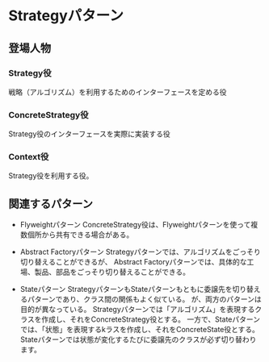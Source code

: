 # Strategyパターン
## 登場人物
### Strategy役
戦略（アルゴリズム）を利用するためのインターフェースを定める役

### ConcreteStrategy役
Strategy役のインターフェースを実際に実装する役

### Context役
Strategy役を利用する役。


## 関連するパターン
- Flyweightパターン
ConcreteStrategy役は、Flyweightパターンを使って複数個所から共有できる場合がある。

- Abstract Factoryパターン
Strategyパターンでは、アルゴリズムをごっそり切り替えることができるが、
Abstract Factoryパターンでは、具体的な工場、製品、部品をごっそり切り替えることができる。

- Stateパターン
StrategyパターンもStateパターンもともに委譲先を切り替えるパターンであり、クラス間の関係もよく似ている。
が、両方のパターンは目的が異なっている。
Strategyパターンでは「アルゴリズム」を表現するクラスを作成し、それをConcreteStrategy役とする。
一方で、Stateパターンでは、「状態」を表現するkラスを作成し、それをConcreteState役とする。
Stateパターンでは状態が変化するたびに委譲先のクラスが必ず切り替わります。

